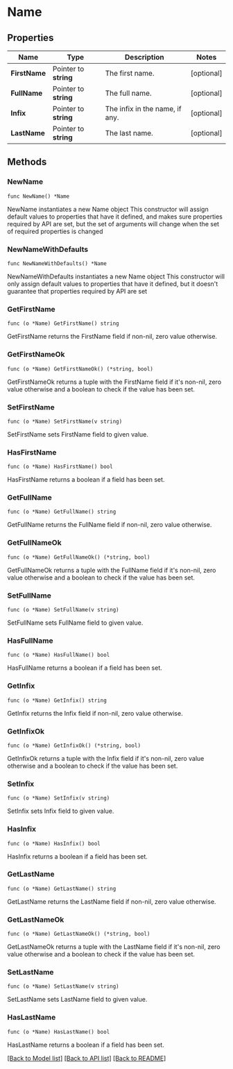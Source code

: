 # Name

## Properties

Name | Type | Description | Notes
------------ | ------------- | ------------- | -------------
**FirstName** | Pointer to **string** | The first name. | [optional] 
**FullName** | Pointer to **string** | The full name. | [optional] 
**Infix** | Pointer to **string** | The infix in the name, if any. | [optional] 
**LastName** | Pointer to **string** | The last name. | [optional] 

## Methods

### NewName

`func NewName() *Name`

NewName instantiates a new Name object
This constructor will assign default values to properties that have it defined,
and makes sure properties required by API are set, but the set of arguments
will change when the set of required properties is changed

### NewNameWithDefaults

`func NewNameWithDefaults() *Name`

NewNameWithDefaults instantiates a new Name object
This constructor will only assign default values to properties that have it defined,
but it doesn't guarantee that properties required by API are set

### GetFirstName

`func (o *Name) GetFirstName() string`

GetFirstName returns the FirstName field if non-nil, zero value otherwise.

### GetFirstNameOk

`func (o *Name) GetFirstNameOk() (*string, bool)`

GetFirstNameOk returns a tuple with the FirstName field if it's non-nil, zero value otherwise
and a boolean to check if the value has been set.

### SetFirstName

`func (o *Name) SetFirstName(v string)`

SetFirstName sets FirstName field to given value.

### HasFirstName

`func (o *Name) HasFirstName() bool`

HasFirstName returns a boolean if a field has been set.

### GetFullName

`func (o *Name) GetFullName() string`

GetFullName returns the FullName field if non-nil, zero value otherwise.

### GetFullNameOk

`func (o *Name) GetFullNameOk() (*string, bool)`

GetFullNameOk returns a tuple with the FullName field if it's non-nil, zero value otherwise
and a boolean to check if the value has been set.

### SetFullName

`func (o *Name) SetFullName(v string)`

SetFullName sets FullName field to given value.

### HasFullName

`func (o *Name) HasFullName() bool`

HasFullName returns a boolean if a field has been set.

### GetInfix

`func (o *Name) GetInfix() string`

GetInfix returns the Infix field if non-nil, zero value otherwise.

### GetInfixOk

`func (o *Name) GetInfixOk() (*string, bool)`

GetInfixOk returns a tuple with the Infix field if it's non-nil, zero value otherwise
and a boolean to check if the value has been set.

### SetInfix

`func (o *Name) SetInfix(v string)`

SetInfix sets Infix field to given value.

### HasInfix

`func (o *Name) HasInfix() bool`

HasInfix returns a boolean if a field has been set.

### GetLastName

`func (o *Name) GetLastName() string`

GetLastName returns the LastName field if non-nil, zero value otherwise.

### GetLastNameOk

`func (o *Name) GetLastNameOk() (*string, bool)`

GetLastNameOk returns a tuple with the LastName field if it's non-nil, zero value otherwise
and a boolean to check if the value has been set.

### SetLastName

`func (o *Name) SetLastName(v string)`

SetLastName sets LastName field to given value.

### HasLastName

`func (o *Name) HasLastName() bool`

HasLastName returns a boolean if a field has been set.


[[Back to Model list]](../README.md#documentation-for-models) [[Back to API list]](../README.md#documentation-for-api-endpoints) [[Back to README]](../README.md)



